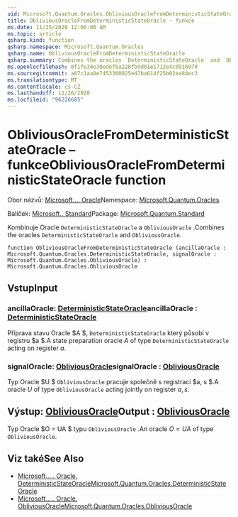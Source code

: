 ```yaml
---
uid: Microsoft.Quantum.Oracles.ObliviousOracleFromDeterministicStateOracle
title: ObliviousOracleFromDeterministicStateOracle – funkce
ms.date: 11/25/2020 12:00:00 AM
ms.topic: article
qsharp.kind: function
qsharp.namespace: Microsoft.Quantum.Oracles
qsharp.name: ObliviousOracleFromDeterministicStateOracle
qsharp.summary: Combines the oracles `DeterministicStateOracle` and `ObliviousOracle`.
ms.openlocfilehash: 8f1fe34e38edefba228fb9d01e1712e4c0916970
ms.sourcegitcommit: a87c1aa8e7453360025e47ba614f25b02ea84ec3
ms.translationtype: MT
ms.contentlocale: cs-CZ
ms.lasthandoff: 11/26/2020
ms.locfileid: "96226685"
---
```

# <a name="obliviousoraclefromdeterministicstateoracle-function"></a><span data-ttu-id="5e748-102">ObliviousOracleFromDeterministicStateOracle – funkce</span><span class="sxs-lookup"><span data-stu-id="5e748-102">ObliviousOracleFromDeterministicStateOracle function</span></span>

<span data-ttu-id="5e748-103">Obor názvů: [Microsoft.... Oracle](xref:Microsoft.Quantum.Oracles)</span><span class="sxs-lookup"><span data-stu-id="5e748-103">Namespace: [Microsoft.Quantum.Oracles](xref:Microsoft.Quantum.Oracles)</span></span>

<span data-ttu-id="5e748-104">Balíček: [Microsoft.. Standard](https://nuget.org/packages/Microsoft.Quantum.Standard)</span><span class="sxs-lookup"><span data-stu-id="5e748-104">Package: [Microsoft.Quantum.Standard](https://nuget.org/packages/Microsoft.Quantum.Standard)</span></span>


<span data-ttu-id="5e748-105">Kombinuje Oracle `DeterministicStateOracle` a `ObliviousOracle` .</span><span class="sxs-lookup"><span data-stu-id="5e748-105">Combines the oracles `DeterministicStateOracle` and `ObliviousOracle`.</span></span>

```qsharp
function ObliviousOracleFromDeterministicStateOracle (ancillaOracle : Microsoft.Quantum.Oracles.DeterministicStateOracle, signalOracle : Microsoft.Quantum.Oracles.ObliviousOracle) : Microsoft.Quantum.Oracles.ObliviousOracle
```


## <a name="input"></a><span data-ttu-id="5e748-106">Vstup</span><span class="sxs-lookup"><span data-stu-id="5e748-106">Input</span></span>

### <a name="ancillaoracle--deterministicstateoracle"></a><span data-ttu-id="5e748-107">ancillaOracle: [DeterministicStateOracle](xref:Microsoft.Quantum.Oracles.DeterministicStateOracle)</span><span class="sxs-lookup"><span data-stu-id="5e748-107">ancillaOracle : [DeterministicStateOracle](xref:Microsoft.Quantum.Oracles.DeterministicStateOracle)</span></span>

<span data-ttu-id="5e748-108">Příprava stavu Oracle $A $, `DeterministicStateOracle` který působí v registru $a $.</span><span class="sxs-lookup"><span data-stu-id="5e748-108">A state preparation oracle $A$ of type `DeterministicStateOracle` acting on register $a$.</span></span>


### <a name="signaloracle--obliviousoracle"></a><span data-ttu-id="5e748-109">signalOracle: [ObliviousOracle](xref:Microsoft.Quantum.Oracles.ObliviousOracle)</span><span class="sxs-lookup"><span data-stu-id="5e748-109">signalOracle : [ObliviousOracle](xref:Microsoft.Quantum.Oracles.ObliviousOracle)</span></span>

<span data-ttu-id="5e748-110">Typ Oracle $U $ `ObliviousOracle` pracuje společně s registrací $a, s $.</span><span class="sxs-lookup"><span data-stu-id="5e748-110">A oracle $U$ of type `ObliviousOracle` acting jointly on register $a,s$.</span></span>



## <a name="output--obliviousoracle"></a><span data-ttu-id="5e748-111">Výstup: [ObliviousOracle](xref:Microsoft.Quantum.Oracles.ObliviousOracle)</span><span class="sxs-lookup"><span data-stu-id="5e748-111">Output : [ObliviousOracle](xref:Microsoft.Quantum.Oracles.ObliviousOracle)</span></span>

<span data-ttu-id="5e748-112">Typ Oracle $O = UA $ typu `ObliviousOracle` .</span><span class="sxs-lookup"><span data-stu-id="5e748-112">An oracle $O=UA$ of type `ObliviousOracle`.</span></span>

## <a name="see-also"></a><span data-ttu-id="5e748-113">Viz také</span><span class="sxs-lookup"><span data-stu-id="5e748-113">See Also</span></span>

- [<span data-ttu-id="5e748-114">Microsoft..... Oracle. DeterministicStateOracle</span><span class="sxs-lookup"><span data-stu-id="5e748-114">Microsoft.Quantum.Oracles.DeterministicStateOracle</span></span>](xref:Microsoft.Quantum.Oracles.DeterministicStateOracle)
- [<span data-ttu-id="5e748-115">Microsoft..... Oracle. ObliviousOracle</span><span class="sxs-lookup"><span data-stu-id="5e748-115">Microsoft.Quantum.Oracles.ObliviousOracle</span></span>](xref:Microsoft.Quantum.Oracles.ObliviousOracle)